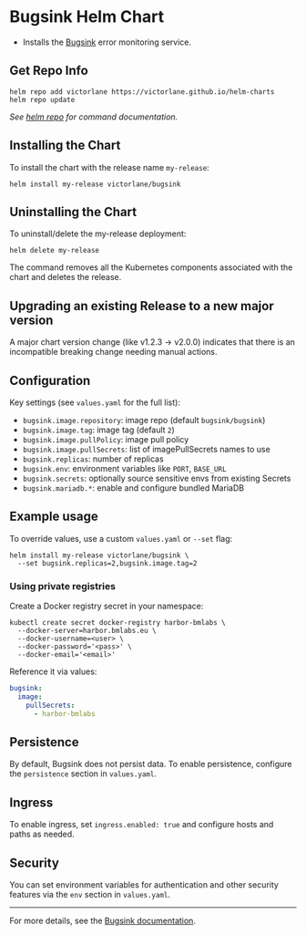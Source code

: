 # Bugsink Helm Chart

- Installs the [Bugsink](https://www.bugsink.io/) error monitoring service.

## Get Repo Info

```console
helm repo add victorlane https://victorlane.github.io/helm-charts
helm repo update
```

_See [helm repo](https://helm.sh/docs/helm/helm_repo/) for command documentation._

## Installing the Chart

To install the chart with the release name `my-release`:

```console
helm install my-release victorlane/bugsink
```

## Uninstalling the Chart

To uninstall/delete the my-release deployment:

```console
helm delete my-release
```

The command removes all the Kubernetes components associated with the chart and deletes the release.

## Upgrading an existing Release to a new major version

A major chart version change (like v1.2.3 -> v2.0.0) indicates that there is an incompatible breaking change needing manual actions.

## Configuration

Key settings (see `values.yaml` for the full list):

- `bugsink.image.repository`: image repo (default `bugsink/bugsink`)
- `bugsink.image.tag`: image tag (default `2`)
- `bugsink.image.pullPolicy`: image pull policy
- `bugsink.image.pullSecrets`: list of imagePullSecrets names to use
- `bugsink.replicas`: number of replicas
- `bugsink.env`: environment variables like `PORT`, `BASE_URL`
- `bugsink.secrets`: optionally source sensitive envs from existing Secrets
- `bugsink.mariadb.*`: enable and configure bundled MariaDB

## Example usage

To override values, use a custom `values.yaml` or `--set` flag:

```console
helm install my-release victorlane/bugsink \
  --set bugsink.replicas=2,bugsink.image.tag=2
```

### Using private registries

Create a Docker registry secret in your namespace:

```console
kubectl create secret docker-registry harbor-bmlabs \
  --docker-server=harbor.bmlabs.eu \
  --docker-username=<user> \
  --docker-password='<pass>' \
  --docker-email='<email>'
```

Reference it via values:

```yaml
bugsink:
  image:
    pullSecrets:
      - harbor-bmlabs
```

## Persistence

By default, Bugsink does not persist data. To enable persistence, configure the `persistence` section in `values.yaml`.

## Ingress

To enable ingress, set `ingress.enabled: true` and configure hosts and paths as needed.

## Security

You can set environment variables for authentication and other security features via the `env` section in `values.yaml`.

---

For more details, see the [Bugsink documentation](https://docs.bugsink.io/).
